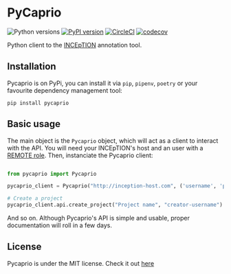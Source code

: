 # PyCaprio
![Python versions](https://img.shields.io/badge/Python-3.6%2C%203.7-green.svg) [![PyPI version](https://badge.fury.io/py/pycaprio.svg)](https://badge.fury.io/py/pycaprio) [![CircleCI](https://circleci.com/gh/Savanamed/pycaprio.svg?style=svg)](https://circleci.com/gh/Savanamed/pycaprio) [![codecov](https://codecov.io/gh/Savanamed/Pycaprio/branch/master/graph/badge.svg)](https://codecov.io/gh/Savanamed/Pycaprio)

Python client to the [INCEpTION](https://github.com/inception-project/inception) annotation tool.

## Installation
Pycaprio is on PyPi, you can install it via `pip`, `pipenv`, `poetry` or your favourite dependency management tool:
```
pip install pycaprio
```

## Basic usage
The main object is the `Pycaprio` object, which will act as a client to interact with the API.
You will need your INCEpTION's host and an user with a
 [REMOTE role](https://inception-project.github.io//releases/0.11.0/docs/admin-guide.html#sect_remote_api).
Then, instanciate the Pycaprio client:
```python

from pycaprio import Pycaprio

pycaprio_client = Pycaprio("http://inception-host.com", ('username', 'password'))

# Create a project
pycaprio_client.api.create_project("Project name", "creator-username")
```

And so on.
Although Pycaprio's API is simple and usable, proper documentation will roll in a few days.

## License
Pycaprio is under the MIT license. Check it out [here](https://opensource.org/licenses/MIT)
